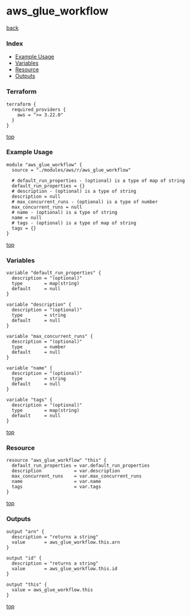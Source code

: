 # aws_glue_workflow

[back](../aws.md)

### Index

- [Example Usage](#example-usage)
- [Variables](#variables)
- [Resource](#resource)
- [Outputs](#outputs)

### Terraform

```hcl
terraform {
  required_providers {
    aws = ">= 3.22.0"
  }
}
```

[top](#index)

### Example Usage

```hcl
module "aws_glue_workflow" {
  source = "./modules/aws/r/aws_glue_workflow"

  # default_run_properties - (optional) is a type of map of string
  default_run_properties = {}
  # description - (optional) is a type of string
  description = null
  # max_concurrent_runs - (optional) is a type of number
  max_concurrent_runs = null
  # name - (optional) is a type of string
  name = null
  # tags - (optional) is a type of map of string
  tags = {}
}
```

[top](#index)

### Variables

```hcl
variable "default_run_properties" {
  description = "(optional)"
  type        = map(string)
  default     = null
}

variable "description" {
  description = "(optional)"
  type        = string
  default     = null
}

variable "max_concurrent_runs" {
  description = "(optional)"
  type        = number
  default     = null
}

variable "name" {
  description = "(optional)"
  type        = string
  default     = null
}

variable "tags" {
  description = "(optional)"
  type        = map(string)
  default     = null
}
```

[top](#index)

### Resource

```hcl
resource "aws_glue_workflow" "this" {
  default_run_properties = var.default_run_properties
  description            = var.description
  max_concurrent_runs    = var.max_concurrent_runs
  name                   = var.name
  tags                   = var.tags
}
```

[top](#index)

### Outputs

```hcl
output "arn" {
  description = "returns a string"
  value       = aws_glue_workflow.this.arn
}

output "id" {
  description = "returns a string"
  value       = aws_glue_workflow.this.id
}

output "this" {
  value = aws_glue_workflow.this
}
```

[top](#index)